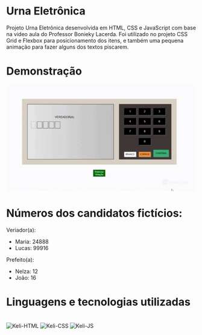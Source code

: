 # Urna Eletrônica

Projeto Urna Eletrônica desenvolvida em HTML, CSS e JavaScript com base
na video aula do Professor Bonieky Lacerda. Foi utilizado no projeto CSS Grid e Flexbox para posicionamento dos itens,
e também uma pequena animação para fazer alguns dos textos piscarem.


# Demonstração

<div align="left">
    <img src="/urna/img/urna.gif" width="950px"</img> 
</div>


# Números dos candidatos fictícios:

Veriador(a):

<ul>
  <li>Maria: 24888 </li>
  <li>Lucas: 99916 </li>
</ul>

Prefeito(a):

<ul>
  <li>Nelza: 12 </li>
  <li>João: 16 </li>
</ul>

# Linguagens e tecnologias utilizadas

<div style="display: inline_block"><br>
  <img align="center" alt="Keli-HTML" height="40" width="40" src="https://cdn.iconscout.com/icon/free/png-64/html-2752158-2284975.png">
  <img align="center" alt="Keli-CSS" height="40" width="40" src="https://cdn.iconscout.com/icon/free/png-64/css-131-722685.png">
  <img align="center" alt="Keli-JS" height="40" width="40" src="https://cdn.iconscout.com/icon/free/png-64/javascript-3630127-3031259.png">
</div>

